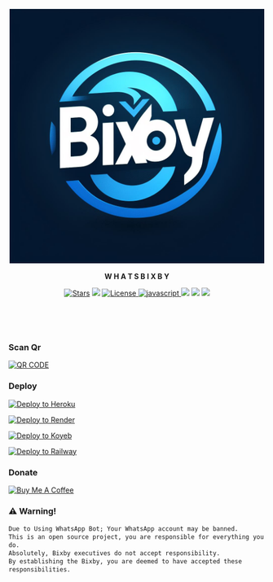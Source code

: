 <p align="center">
  <a href="https://www.instagram.com/__ziyxn_/"><img src="https://github.com/DX-MODS/DX-MODS/blob/main/assets/bixby5.jpeg" width="500" alt="Profile"/> </a>
</p>

<p align="center">
<strong>W H A T S B I X B Y</strong>
</p>
<p align="center">
<a href="https://github.com/DX-MODS/WhatsBixby/stargazers"><img src="https://img.shields.io/github/stars/DX-MODS/WhatsBixby?color=black&logo=github&logoColor=black&style=for-the-badge" alt="Stars" /></a>
<a href="https://github.com/DX-MODS/WhatsBixby/network/members"> <img src="https://img.shields.io/github/forks/DX-MODS/WhatsBixby?color=black&logo=github&logoColor=black&style=for-the-badge" /></a>
<a href="https://github.com/DX-MODS/WhatsBixby/blob/master/LICENSE"> <img src="https://img.shields.io/badge/License- MIT license -blueviolet?style=for-the-badge" alt="License" /> </a>
<a href="[https://www.javascript.com]"> <img src="https://img.shields.io/badge/Written%20in-Javascripy-skyblue?style=for-the-badge&logo=javascript" alt="javascript" /> </a>
<a href="https://www.npmjs.com/package/@whiskeysockets/baileys/v/6.6.0"> <img src="https://img.shields.io/npm/v/@whiskeysockets/baileys?color=white&label=baileys&logo=javascript&logoColor=blue&style=for-the-badge" /></a>
<a href="https://github.com/DX-MODS/WhatsBixby"> <img src="https://img.shields.io/github/repo-size/DX-MODS/WhatsBixby?color=skyblue&logo=github&logoColor=blue&style=for-the-badge" /></a>
<a href="https://github.com/DX-MODS/WhatsBixby/commits/DX-MODS"> <img src="https://img.shields.io/github/last-commit/DX-MODS/WhatsBixby?color=black&logo=github&logoColor=black&style=for-the-badge" /></a>
</p>
<br><br><br>

### Scan Qr

[![QR CODE](https://img.shields.io/badge/Scan_qr_code-100000?style=for-the-badge&logo=scan&logoColor=white&labelColor=black&color=black)](https://whatsbixbyqr.dxmods.xyz)

### Deploy

[![Deploy to Heroku](https://www.herokucdn.com/deploy/button.svg)](https://dashboard.heroku.com/new?template=https://github.com/DX-MODS/WhatsBixby)

[![Deploy to Render](https://render.com/images/deploy-to-render-button.svg)](https://render.com/deploy?repo=https://github.com/DX-MODS/WhatsBixby)


[![Deploy to Koyeb](https://www.koyeb.com/static/images/deploy/button.svg)](https://app.koyeb.com/deploy?type=git&repository=github.com/DX-MODS&env[BOT_TOKEN]&env[API_ID]&env[API_HASH]&env[CHANNELS]&env[ADMINS]&env[PICS]&env[LOG_CHANNEL]&env[AUTH_CHANNEL]&env[MAX_RIST_BTNS]=10&env[CUSTOM_FILE_CAPTION]&env[DATABASE_URI]&env[DATABASE_NAME]=MknBotz&env[COLLECTION_NAME]=Telegram_files&env[SUPPORT_CHAT]&env[IMDB]=True&env[PM_IMDB]=True&env[IMDB_TEMPLATE]&env[IMDB_DELET_TIME]=900&env[SINGLE_BUTTON]=True&env[START_MESSAGE]&env[FORCE_SUB_TEXT]&env[AUTH_GROUPS]&env[WELCOM_PIC]&env[WELCOM_TEXT]&env[BUTTON_LOCK_TEXT]&env[PMFILTER]=True&env[G_FILTER]=True&env[BUTTON_LOCK]=True&env[RemoveBG_API]&env[P_TTI_SHOW_OFF]=True&run_command=python%20bot.py&branch=main&name=bixby-bot)

[![Deploy to Railway](https://railway.app/button.svg)](https://railway.app/new/template/Qe0zMt)


### Donate

<a href="https://www.buymeacoffee.com/ziyankp" target="_blank"><img src="https://cdn.buymeacoffee.com/buttons/v2/default-violet.png" alt="Buy Me A Coffee" style="height: 60px !important;width: 217px !important;" ></a>

### ⚠️ Warning! 
```
Due to Using WhatsApp Bot; Your WhatsApp account may be banned.
This is an open source project, you are responsible for everything you do. 
Absolutely, Bixby executives do not accept responsibility.
By establishing the Bixby, you are deemed to have accepted these responsibilities.
```

